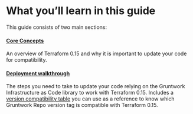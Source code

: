 # What you’ll learn in this guide

This guide consists of two main sections:



<div className="dlist">

#### [Core Concepts](#core_concepts)

An overview of Terraform 0.15 and why it is important to update your code for compatibility.

#### [Deployment walkthrough](#deployment_walkthrough)

The steps you need to take to update your code relying on the Gruntwork Infrastructure as Code library to work with
Terraform 0.15. Includes a
[version compatibility table](#compatibility_table) you can use as a reference to know which Gruntwork Repo version
tag is compatible with Terraform 0.15.


</div>



<!-- ##DOCS-SOURCER-START
{"sourcePlugin":"Service Catalog Reference","hash":"7d7f52032c9ed647860b4c2e371852c5"}
##DOCS-SOURCER-END -->
